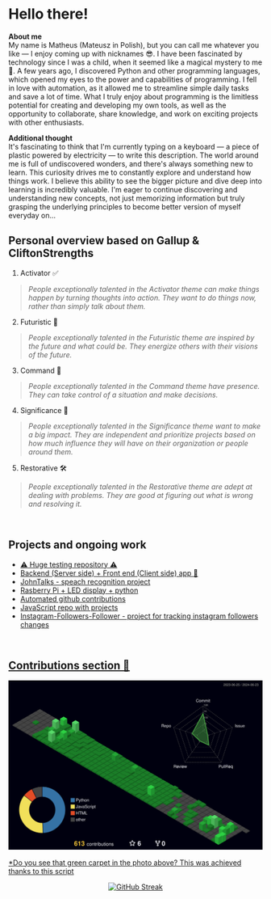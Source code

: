 # Hello there!
**About me**  
My name is Matheus (Mateusz in Polish), but you can call me whatever you like — I enjoy coming up with nicknames 😎. I have been fascinated by technology since I was a child, when it seemed like a magical mystery to me 🔮. A few years ago, I discovered Python and other programming languages, which opened my eyes to the power and capabilities of programming. I fell in love with automation, as it allowed me to streamline simple daily tasks and save a lot of time.
What I truly enjoy about programming is the limitless potential for creating and developing my own tools, as well as the opportunity to collaborate, share knowledge, and work on exciting projects with other enthusiasts. 

**Additional thought**  
It's fascinating to think that I'm currently typing on a keyboard — a piece of plastic powered by electricity  —  to write this description. The world around me is full of undiscovered wonders, and there's always something new to learn.
This curiosity drives me to constantly explore and understand how things work. I believe this ability to see the bigger picture and dive deep into learning is incredibly valuable. I'm eager to continue discovering and understanding new concepts, not just memorizing information but truly grasping the underlying principles to become better version of myself everyday on...
<br>

## Personal overview based on Gallup & CliftonStrengths
1.  Activator ✅
> _People exceptionally talented in the Activator theme can make things happen by turning thoughts into action. They want to do things now, rather than simply talk about them._
2. Futuristic 🚀
> _People exceptionally talented in the Futuristic theme are inspired by the future and what could be. They energize others with their visions of the future._
3. Command 🫡
> _People exceptionally talented in the Command theme have presence. They can take control of a situation and make decisions._
4. Significance 🙋
> _People exceptionally talented in the Significance theme want to make a big impact. They are independent and prioritize projects based on how much influence they will have on their organization or people around them._
5. Restorative 🛠️
> _People exceptionally talented in the Restorative theme are adept at dealing with problems. They are good at figuring out what is wrong and resolving it._
<br>

## Projects and ongoing work
<ul>
<li><a href="https://github.com/matiwan3/learning-testing")>⚠️ Huge testing repository ⚠️</li>
<li><a href="https://github.com/matiwan3/project-shark-roulette")> Backend (Server side) + Front end (Client side) app 🚀 </li>
   
<li><a href="https://github.com/matiwan3/project-scripts-and-scrappers/tree/main/john%20talks")>JohnTalks - speach recognition project</li>
<li><a href="https://github.com/matiwan3/LEDisplay"> Rasberry Pi + LED display + python </li>
<li><a href="https://github.com/matiwan3/autogit-streak"> Automated github contributions </li>
<li><a href="https://github.com/matiwan3/local_projects-HTML-CSS-JAVASCRIPT"> JavaScript repo with projects </li>
<li><a href="https://github.com/matiwan3/Instagram-Followers-Follower"> Instagram-Followers-Follower - project for tracking instagram followers changes </li>
</ul>
<br> 

## Contributions section 📅

![](./profile-3d-contrib/profile-night-green.svg)

*Do you see that green carpet in the photo above? This was achieved thanks to <a href="https://github.com/matiwan3/autogit-streak"> this script </li>
<p align="center">
   <a href="https://git.io/streak-stats">
      <img alt="GitHub Streak" src="https://streak-stats.demolab.com?user=matiwan3&theme=gruvbox&hide_border=true">

   </a>
</p>
<br> 
